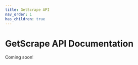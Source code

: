 ```yaml
---
title: GetScrape API
nav_order: 1
has_children: true
---
```


# GetScrape API Documentation

Coming soon!